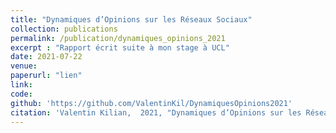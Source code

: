 ```yaml
---
title: "Dynamiques d’Opinions sur les Réseaux Sociaux"
collection: publications
permalink: /publication/dynamiques_opinions_2021
excerpt : "Rapport écrit suite à mon stage à UCL"
date: 2021-07-22
venue:
paperurl: "lien"
link: 
code: 
github: 'https://github.com/ValentinKil/DynamiquesOpinions2021'
citation: 'Valentin Kilian,  2021, "Dynamiques d’Opinions sur les Réseaux Sociaux", Rapport de stage'
---
```


